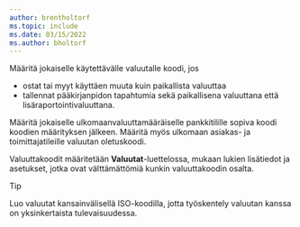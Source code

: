 ```yaml
---
author: brentholtorf
ms.topic: include
ms.date: 03/15/2022
ms.author: bholtorf
---
```

Määritä jokaiselle käytettävälle valuutalle koodi, jos

- ostat tai myyt käyttäen muuta kuin paikallista valuuttaa  
- tallennat pääkirjanpidon tapahtumia sekä paikallisena valuuttana että lisäraportointivaluuttana.  

Määritä jokaiselle ulkomaanvaluuttamääräiselle pankkitilille sopiva koodi koodien määrityksen jälkeen. Määritä myös ulkomaan asiakas- ja toimittajatileille valuutan oletuskoodi.

Valuuttakoodit määritetään **Valuutat**-luettelossa, mukaan lukien lisätiedot ja asetukset, jotka ovat välttämättömiä kunkin valuuttakoodin osalta.

> [!TIP]
> Luo valuutat kansainvälisellä ISO-koodilla, jotta työskentely valuutan kanssa on yksinkertaista tulevaisuudessa.
